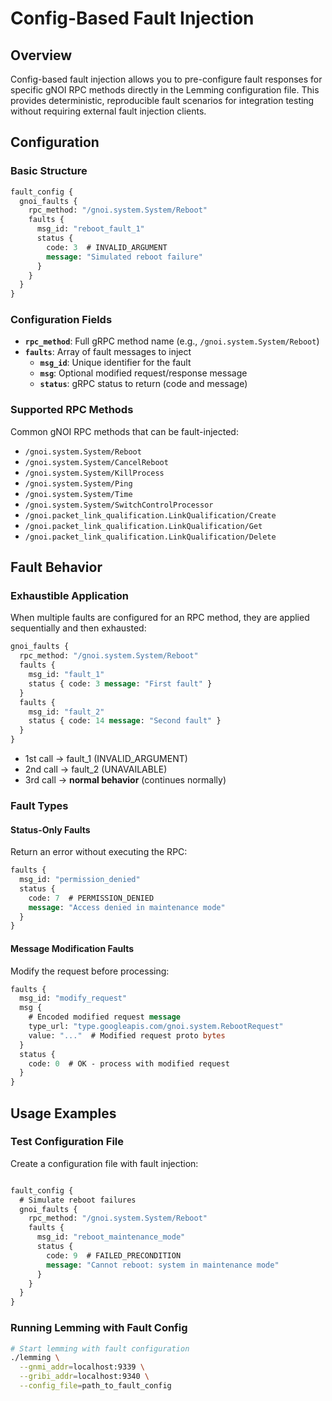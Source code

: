 # Config-Based Fault Injection

## Overview

Config-based fault injection allows you to pre-configure fault responses for specific gNOI RPC methods directly in the Lemming configuration file. This provides deterministic, reproducible fault scenarios for integration testing without requiring external fault injection clients.

## Configuration

### Basic Structure

```protobuf
fault_config {
  gnoi_faults {
    rpc_method: "/gnoi.system.System/Reboot"
    faults {
      msg_id: "reboot_fault_1"
      status {
        code: 3  # INVALID_ARGUMENT
        message: "Simulated reboot failure"
      }
    }
  }
}
```

### Configuration Fields

- **`rpc_method`**: Full gRPC method name (e.g., `/gnoi.system.System/Reboot`)
- **`faults`**: Array of fault messages to inject
  - **`msg_id`**: Unique identifier for the fault
  - **`msg`**: Optional modified request/response message  
  - **`status`**: gRPC status to return (code and message)

### Supported RPC Methods

Common gNOI RPC methods that can be fault-injected:

- `/gnoi.system.System/Reboot`
- `/gnoi.system.System/CancelReboot`
- `/gnoi.system.System/KillProcess`
- `/gnoi.system.System/Ping`
- `/gnoi.system.System/Time`
- `/gnoi.system.System/SwitchControlProcessor`
- `/gnoi.packet_link_qualification.LinkQualification/Create`
- `/gnoi.packet_link_qualification.LinkQualification/Get`
- `/gnoi.packet_link_qualification.LinkQualification/Delete`

## Fault Behavior

### Exhaustible Application

When multiple faults are configured for an RPC method, they are applied sequentially and then exhausted:

```protobuf
gnoi_faults {
  rpc_method: "/gnoi.system.System/Reboot"
  faults {
    msg_id: "fault_1"
    status { code: 3 message: "First fault" }
  }
  faults {
    msg_id: "fault_2" 
    status { code: 14 message: "Second fault" }
  }
}
```

- 1st call → fault_1 (INVALID_ARGUMENT)
- 2nd call → fault_2 (UNAVAILABLE)  
- 3rd call → **normal behavior** (continues normally)

### Fault Types

#### Status-Only Faults
Return an error without executing the RPC:

```protobuf
faults {
  msg_id: "permission_denied"
  status {
    code: 7  # PERMISSION_DENIED
    message: "Access denied in maintenance mode"
  }
}
```

#### Message Modification Faults
Modify the request before processing:

```protobuf
faults {  
  msg_id: "modify_request"
  msg {
    # Encoded modified request message
    type_url: "type.googleapis.com/gnoi.system.RebootRequest"
    value: "..."  # Modified request proto bytes
  }
  status {
    code: 0  # OK - process with modified request
  } 
}
```

## Usage Examples

### Test Configuration File

Create a configuration file with fault injection:

```protobuf

fault_config {
  # Simulate reboot failures
  gnoi_faults {
    rpc_method: "/gnoi.system.System/Reboot"
    faults {
      msg_id: "reboot_maintenance_mode"
      status {
        code: 9  # FAILED_PRECONDITION
        message: "Cannot reboot: system in maintenance mode"
      }
    }
  }
}

```

### Running Lemming with Fault Config

```bash
# Start lemming with fault configuration
./lemming \
  --gnmi_addr=localhost:9339 \
  --gribi_addr=localhost:9340 \
  --config_file=path_to_fault_config
```
